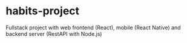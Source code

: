 # habits-project
Fullstack project with web frontend (React), mobile (React Native) and backend server (RestAPI with Node.js) 
